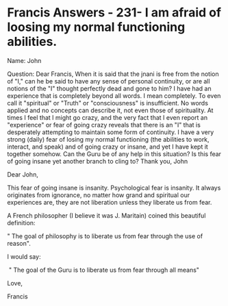 # Francis Answers - 231- I am afraid of loosing my normal functioning abilities.

Name: John 

Question: Dear Francis, When it is said that the jnani is free from the notion of "I," can he be said to have any sense of personal continuity, or are all notions of the "I" thought perfectly dead and gone to him? I have had an experience that is completely beyond all words. I mean completely. To even call it "spiritual" or "Truth" or "consciousness" is insufficient. No words applied and no concepts can describe it, not even those of spirituality. At times I feel that I might go crazy, and the very fact that I even report an "experience" or fear of going crazy reveals that there is an "I" that is desperately attempting to maintain some form of continuity. I have a very strong (daily) fear of losing my normal functioning (the abilities to work, interact, and speak) and of going crazy or insane, and yet I have kept it together somehow. Can the Guru be of any help in this situation? Is this fear of going insane yet another branch to cling to? Thank you, John

Dear John,

This fear of going insane is insanity. Psychological fear is insanity. It always originates from ignorance, no matter how grand and spiritual our experiences are, they are not liberation unless they liberate us from fear.

A French philosopher (I believe it was J. Maritain) coined this beautiful definition:

" The goal of philosophy is to liberate us from fear through the use of reason".

I would say:

 " The goal of the Guru is to liberate us from fear through all means"

Love,

Francis

